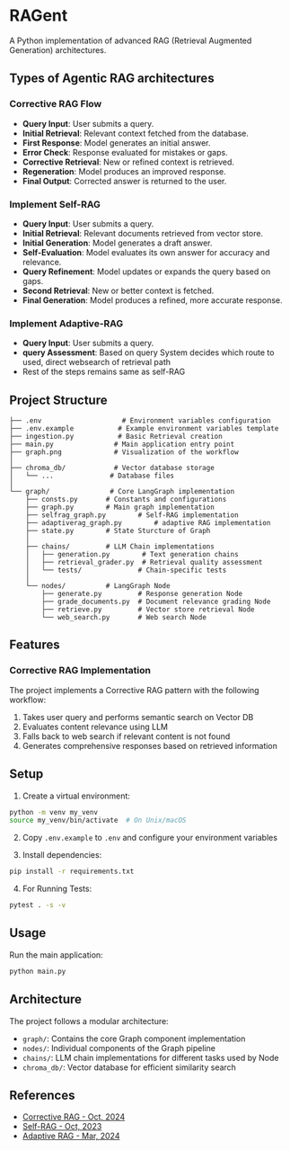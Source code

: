 # RAGent
A Python implementation of advanced RAG (Retrieval Augmented Generation) architectures.


## Types of Agentic RAG architectures
### Corrective RAG Flow
- **Query Input**: User submits a query.
- **Initial Retrieval**: Relevant context fetched from the database.
- **First Response**: Model generates an initial answer.
- **Error Check**: Response evaluated for mistakes or gaps.
- **Corrective Retrieval**: New or refined context is retrieved.
- **Regeneration**: Model produces an improved response.
- **Final Output**: Corrected answer is returned to the user.

### Implement Self-RAG
- **Query Input**: User submits a query.
- **Initial Retrieval**: Relevant documents retrieved from vector store.
- **Initial Generation**: Model generates a draft answer.
- **Self-Evaluation**: Model evaluates its own answer for accuracy and relevance.
- **Query Refinement**: Model updates or expands the query based on gaps.
- **Second Retrieval**: New or better context is fetched.
- **Final Generation**: Model produces a refined, more accurate response.

### Implement Adaptive-RAG
- **Query Input**: User submits a query.
- **query Assessment**: Based on query System decides which route to used, direct websearch of retrieval path
- Rest of the steps remains same as self-RAG



## Project Structure

```
├── .env                    # Environment variables configuration
├── .env.example           # Example environment variables template
├── ingestion.py           # Basic Retrieval creation
├── main.py               # Main application entry point
├── graph.png             # Visualization of the workflow
│
├── chroma_db/            # Vector database storage
│   └── ...              # Database files
│
└── graph/               # Core LangGraph implementation
    ├── consts.py       # Constants and configurations
    ├── graph.py        # Main graph implementation
    ├── selfrag_graph.py        # Self-RAG implementation
    ├── adaptiverag_graph.py        # adaptive RAG implementation
    ├── state.py        # State Sturcture of Graph
    │
    ├── chains/         # LLM Chain implementations
    │   ├── generation.py        # Text generation chains
    │   ├── retrieval_grader.py  # Retrieval quality assessment
    │   └── tests/              # Chain-specific tests
    │
    └── nodes/          # LangGraph Node 
        ├── generate.py         # Response generation Node
        ├── grade_documents.py  # Document relevance grading Node
        ├── retrieve.py         # Vector store retrieval Node
        └── web_search.py       # Web search Node 
```

## Features

### Corrective RAG Implementation
The project implements a Corrective RAG pattern with the following workflow:
1. Takes user query and performs semantic search on Vector DB
2. Evaluates content relevance using LLM
3. Falls back to web search if relevant content is not found
4. Generates comprehensive responses based on retrieved information

## Setup

1. Create a virtual environment:
```bash
python -m venv my_venv
source my_venv/bin/activate  # On Unix/macOS
```

2. Copy `.env.example` to `.env` and configure your environment variables

3. Install dependencies:
```bash
pip install -r requirements.txt
```

4. For Running Tests:
```bash
pytest . -s -v
```
## Usage

Run the main application:
```bash
python main.py
```

## Architecture

The project follows a modular architecture:
- `graph/`: Contains the core Graph component implementation
- `nodes/`: Individual components of the Graph pipeline
- `chains/`: LLM chain implementations for different tasks used by Node
- `chroma_db/`: Vector database for efficient similarity search


## References
- [Corrective RAG - Oct, 2024](https://arxiv.org/pdf/2401.15884)
- [Self-RAG - Oct, 2023](https://arxiv.org/pdf/2310.11511)
- [Adaptive RAG - Mar, 2024](https://arxiv.org/pdf/2403.14403)